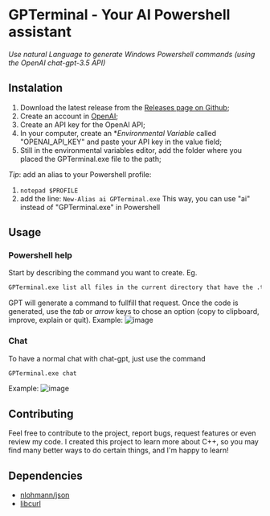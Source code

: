# GPTerminal - Your AI Powershell assistant

*Use natural Language to generate Windows Powershell commands (using the OpenAI chat-gpt-3.5 API)*

## Instalation

1. Download the latest release from the [Releases page on Github](https://github.com/franciscopower/GPTerminal/releases);
2. Create an account in [OpenAI](https://openai.com/blog/openai-api);
3. Create an API key for the OpenAI API;
4. In your computer, create an **Environmental Variable* called "OPENAI_API_KEY" and paste your API key in the value field;
5. Still in the environmental variables editor, add the folder where you placed the GPTerminal.exe file to the path;

*Tip*: add an alias to your Powershell profile:
1. `notepad $PROFILE`
2. add the line: `New-Alias ai GPTerminal.exe`
This way, you can use "ai" instead of "GPTerminal.exe" in Powershell

## Usage

### Powershell help

Start by describing the command you want to create. 
Eg.

```ps
GPTerminal.exe list all files in the current directory that have the .txt extension
```
GPT will generate a command to fullfill that request.
Once the code is generated, use the *tab* or *arrow* keys to chose an option (copy to clipboard, improve, explain or quit).
Example:
![image](https://github.com/franciscopower/GPTerminal/assets/33499683/5f680e41-2ffa-4185-9539-df89396cf6dd)


### Chat
To have a normal chat with chat-gpt, just use the command 
```ps
GPTerminal.exe chat
```
Example:
![image](https://github.com/franciscopower/GPTerminal/assets/33499683/30b33acc-2431-4cde-802e-406a41ddfccb)


## Contributing
Feel free to contribute to the project, report bugs, request features or even review my code. 
I created this project to learn more about C++, so you may find many better ways to do certain things, and I'm happy to learn!

## Dependencies

- [nlohmann/json](https://github.com/nlohmann/json)
- [libcurl](https://curl.se/libcurl/)

